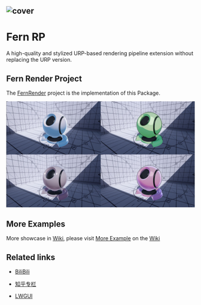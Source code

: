 ![cover](https://github.com/DeJhon-Huang/FernNPR/blob/master/DocAssets/cover.jpg)
------------------------------------

# Fern RP
A high-quality and stylized URP-based rendering pipeline extension without replacing the URP version.

## Fern Render Project

The [FernRender](https://github.com/FernRender/FernRender) project is the implementation of this Package.

![](DocAssets/MaterialBall.jpg)
 

## More Examples
More showcase in [Wiki](https://github.com/DeJhon-Huang/FernNPR/wiki), please visit [More Example](https://github.com/DeJhon-Huang/FernNPR/wiki/More-Example) on the [Wiki](https://github.com/DeJhon-Huang/FernNPR/wiki)


## Related links

- [BiliBili](https://space.bilibili.com/477693184)

- [知乎专栏](https://www.zhihu.com/column/c_1587028302690304000)

- [LWGUI](https://github.com/JasonMa0012/LWGUI)
